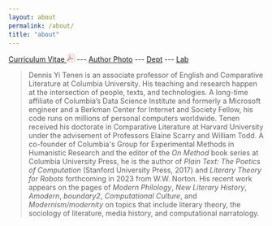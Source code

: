 ```yaml
---
layout: about
permalink: /about/
title: "about"
---
```


[Curriculum Vitae <img src="../public/pdf.png" />][5] --- [Author Photo][6] --- [Dept][7] ---
[Lab][8]

> Dennis Yi Tenen is an associate professor of English and Comparative Literature
at Columbia University. His teaching and research happen at the intersection of people, texts,
and technologies. A long-time affiliate of Columbia’s Data Science Institute and formerly a
Microsoft engineer and a Berkman Center for Internet and Society Fellow, his code runs on
millions of personal computers worldwide. Tenen received his doctorate in Comparative
Literature at Harvard University under the advisement of Professors Elaine Scarry and William
Todd. A co-founder of Columbia's Group for Experimental Methods in Humanistic Research and the
editor of the *On Method* book series at Columbia University Press, he is the author of *Plain
Text: The Poetics of Computation* (Stanford University Press, 2017) and *Literary Theory for
Robots* forthcoming in 2023 from W.W. Norton. His recent work appears on the pages of *Modern
Philology*, *New Literary History*, *Amodern*, *boundary2*, *Computational Culture*, and
*Modernism/modernity* on topics that include literary theory, the sociology of literature,
media history, and computational narratology.

[1]: http://english.columbia.edu
[2]: http://datascience.columbia.edu/new-media
[3]: http://www.sup.org/books/title/?id=26821
[4]: http://xpmethod.plaintext.in
[5]: https://github.com/denten/denten.github.io/raw/master/_includes/CV/imprints/denten-CV.pdf
[6]: https://github.com/denten/denten.github.io/blob/master/public/denten-profile-photo.jpg
[7]: http://english.columbia.edu/people/profile/453
[8]: http://xpmethod.columbia.edu/
